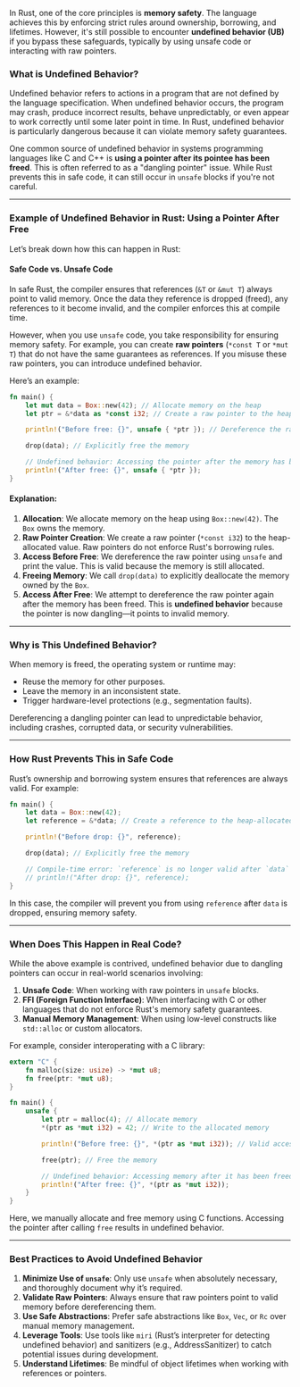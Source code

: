 In Rust, one of the core principles is **memory safety**. The language achieves this by enforcing strict rules around ownership, borrowing, and lifetimes. However, it's still possible to encounter **undefined behavior (UB)** if you bypass these safeguards, typically by using unsafe code or interacting with raw pointers.

### What is Undefined Behavior?

Undefined behavior refers to actions in a program that are not defined by the language specification. When undefined behavior occurs, the program may crash, produce incorrect results, behave unpredictably, or even appear to work correctly until some later point in time. In Rust, undefined behavior is particularly dangerous because it can violate memory safety guarantees.

One common source of undefined behavior in systems programming languages like C and C++ is **using a pointer after its pointee has been freed**. This is often referred to as a "dangling pointer" issue. While Rust prevents this in safe code, it can still occur in `unsafe` blocks if you're not careful.

---

### Example of Undefined Behavior in Rust: Using a Pointer After Free

Let’s break down how this can happen in Rust:

#### Safe Code vs. Unsafe Code
In safe Rust, the compiler ensures that references (`&T` or `&mut T`) always point to valid memory. Once the data they reference is dropped (freed), any references to it become invalid, and the compiler enforces this at compile time.

However, when you use `unsafe` code, you take responsibility for ensuring memory safety. For example, you can create **raw pointers** (`*const T` or `*mut T`) that do not have the same guarantees as references. If you misuse these raw pointers, you can introduce undefined behavior.

Here’s an example:

```rust
fn main() {
    let mut data = Box::new(42); // Allocate memory on the heap
    let ptr = &*data as *const i32; // Create a raw pointer to the heap-allocated value

    println!("Before free: {}", unsafe { *ptr }); // Dereference the raw pointer (valid)

    drop(data); // Explicitly free the memory

    // Undefined behavior: Accessing the pointer after the memory has been freed
    println!("After free: {}", unsafe { *ptr });
}
```

#### Explanation:
1. **Allocation**: We allocate memory on the heap using `Box::new(42)`. The `Box` owns the memory.
2. **Raw Pointer Creation**: We create a raw pointer (`*const i32`) to the heap-allocated value. Raw pointers do not enforce Rust's borrowing rules.
3. **Access Before Free**: We dereference the raw pointer using `unsafe` and print the value. This is valid because the memory is still allocated.
4. **Freeing Memory**: We call `drop(data)` to explicitly deallocate the memory owned by the `Box`.
5. **Access After Free**: We attempt to dereference the raw pointer again after the memory has been freed. This is **undefined behavior** because the pointer is now dangling—it points to invalid memory.

---

### Why is This Undefined Behavior?

When memory is freed, the operating system or runtime may:
- Reuse the memory for other purposes.
- Leave the memory in an inconsistent state.
- Trigger hardware-level protections (e.g., segmentation faults).

Dereferencing a dangling pointer can lead to unpredictable behavior, including crashes, corrupted data, or security vulnerabilities.

---

### How Rust Prevents This in Safe Code

Rust’s ownership and borrowing system ensures that references are always valid. For example:

```rust
fn main() {
    let data = Box::new(42);
    let reference = &*data; // Create a reference to the heap-allocated value

    println!("Before drop: {}", reference);

    drop(data); // Explicitly free the memory

    // Compile-time error: `reference` is no longer valid after `data` is dropped
    // println!("After drop: {}", reference);
}
```

In this case, the compiler will prevent you from using `reference` after `data` is dropped, ensuring memory safety.

---

### When Does This Happen in Real Code?

While the above example is contrived, undefined behavior due to dangling pointers can occur in real-world scenarios involving:
1. **Unsafe Code**: When working with raw pointers in `unsafe` blocks.
2. **FFI (Foreign Function Interface)**: When interfacing with C or other languages that do not enforce Rust's memory safety guarantees.
3. **Manual Memory Management**: When using low-level constructs like `std::alloc` or custom allocators.

For example, consider interoperating with a C library:

```rust
extern "C" {
    fn malloc(size: usize) -> *mut u8;
    fn free(ptr: *mut u8);
}

fn main() {
    unsafe {
        let ptr = malloc(4); // Allocate memory
        *(ptr as *mut i32) = 42; // Write to the allocated memory

        println!("Before free: {}", *(ptr as *mut i32)); // Valid access

        free(ptr); // Free the memory

        // Undefined behavior: Accessing memory after it has been freed
        println!("After free: {}", *(ptr as *mut i32));
    }
}
```

Here, we manually allocate and free memory using C functions. Accessing the pointer after calling `free` results in undefined behavior.

---

### Best Practices to Avoid Undefined Behavior

1. **Minimize Use of `unsafe`**: Only use `unsafe` when absolutely necessary, and thoroughly document why it’s required.
2. **Validate Raw Pointers**: Always ensure that raw pointers point to valid memory before dereferencing them.
3. **Use Safe Abstractions**: Prefer safe abstractions like `Box`, `Vec`, or `Rc` over manual memory management.
4. **Leverage Tools**: Use tools like `miri` (Rust’s interpreter for detecting undefined behavior) and sanitizers (e.g., AddressSanitizer) to catch potential issues during development.
5. **Understand Lifetimes**: Be mindful of object lifetimes when working with references or pointers.


